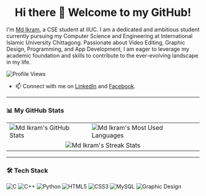 <h1 align="center">Hi there 👋 Welcome to my GitHub!</h1>

I'm [Md Ikram](https://github.com/kaziikram678), a CSE student at IIUC. I am a dedicated and ambitious student currently pursuing my Computer Science and Engineering at International Islamic University Chittagong. Passionate about Video Editing, Graphic Design, Programming, and App Development, I am eager to leverage my academic foundation and skills to contribute to the ever-evolving landscape in my life.

![Profile Views](https://komarev.com/ghpvc/?username=kaziikram678&color=blue)

- 📫 Connect with me on [LinkedIn](https://www.linkedin.com/in/md-ikram-ab515618b/) and [Facebook](https://www.facebook.com/kazi.ikram.52/).

---

### 📊 My GitHub Stats

<table>
<tr>
<td>
  <img src="https://github-readme-stats.vercel.app/api?username=kaziikram678&show_icons=true&theme=radical" alt="Md Ikram's GitHub Stats">
</td>
<td>
  <img src="https://github-readme-stats.vercel.app/api/top-langs/?username=kaziikram678&layout=compact&theme=radical" alt="Md Ikram's Most Used Languages">
</td>
</tr>
<tr>
<td colspan="2" align="center">
  <img src="https://github-readme-streak-stats.herokuapp.com/?user=kaziikram678&theme=radical" alt="Md Ikram's Streak Stats">
</td>
</tr>
</table>

---

### 🛠️ Tech Stack

<p align="left">
  <img src="https://img.shields.io/badge/C%20-%2300599C.svg?style=flat-square&logo=c&logoColor=white" alt="C">
  <img src="https://img.shields.io/badge/C%2B%2B-00599C?style=flat-square&logo=c%2B%2B&logoColor=white" alt="C++">
  <img src="https://img.shields.io/badge/Python-3776AB?style=flat-square&logo=python&logoColor=white" alt="Python">
  <img src="https://img.shields.io/badge/HTML5-%23E34F26.svg?style=flat-square&logo=html5&logoColor=white" alt="HTML5">
  <img src="https://img.shields.io/badge/CSS3-%231572B6.svg?style=flat-square&logo=css3&logoColor=white" alt="CSS3">
  <img src="https://img.shields.io/badge/MySQL-%2300f.svg?style=flat-square&logo=mysql&logoColor=white" alt="MySQL">
  <img src="https://img.shields.io/badge/Graphic%20Design-%23E34F26.svg?style=flat-square&logo=adobeillustrator&logoColor=white" alt="Graphic Design">
</p>

